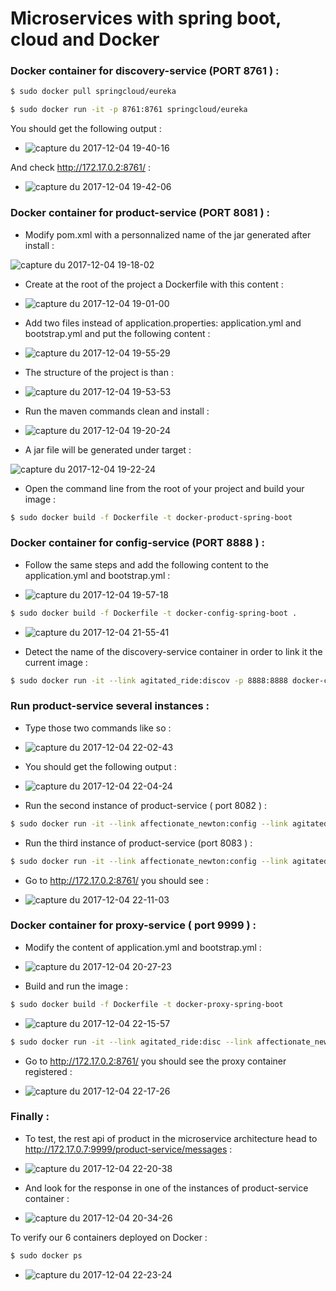 # Microservices with spring boot, cloud and Docker

### Docker container for discovery-service (PORT 8761 ) : 

```sh
$ sudo docker pull springcloud/eureka

```

```sh
$ sudo docker run -it -p 8761:8761 springcloud/eureka
```
You should get the following output : 

* ![capture du 2017-12-04 19-40-16](https://user-images.githubusercontent.com/11822424/33575267-5802ee3a-d93c-11e7-8f97-d6f35ad743f9.png)

And check http://172.17.0.2:8761/ :

* ![capture du 2017-12-04 19-42-06](https://user-images.githubusercontent.com/11822424/33574934-45c4cfe6-d93b-11e7-9e2a-93534fa30b59.png)

### Docker container for product-service (PORT 8081 ) :

* Modify pom.xml with a personnalized name of the jar generated after install : 

![capture du 2017-12-04 19-18-02](https://user-images.githubusercontent.com/11822424/33575114-dfc6b28a-d93b-11e7-93dd-75c77faf8e86.png)

* Create at the root of the project a Dockerfile with this content :

* ![capture du 2017-12-04 19-01-00](https://user-images.githubusercontent.com/11822424/33575173-0a747d3c-d93c-11e7-906a-270556fe8593.png)

* Add two files instead of application.properties: application.yml and bootstrap.yml and put the following content :

* ![capture du 2017-12-04 19-55-29](https://user-images.githubusercontent.com/11822424/33575512-2d63a10a-d93d-11e7-8687-f761a1105b7e.png)

* The structure of the project is than : 

* ![capture du 2017-12-04 19-53-53](https://user-images.githubusercontent.com/11822424/33575856-4695431c-d93e-11e7-9719-29c5f7b78ed7.png)

* Run the maven commands clean and install :

* ![capture du 2017-12-04 19-20-24](https://user-images.githubusercontent.com/11822424/33575168-03d5c8e6-d93c-11e7-8f08-056b995045ee.png)

* A jar file will be generated under target :

![capture du 2017-12-04 19-22-24](https://user-images.githubusercontent.com/11822424/33575228-3d5ecd10-d93c-11e7-8256-e8db84470965.png)

* Open the command line from the root of your project and build your image :

```sh
$ sudo docker build -f Dockerfile -t docker-product-spring-boot
```

### Docker container for config-service (PORT 8888 ) : 

* Follow the same steps and add the following content to the application.yml and bootstrap.yml : 

* ![capture du 2017-12-04 19-57-18](https://user-images.githubusercontent.com/11822424/33575640-99b3dc8a-d93d-11e7-995f-d149d4404413.png)

```sh
$ sudo docker build -f Dockerfile -t docker-config-spring-boot .
```

* ![capture du 2017-12-04 21-55-41](https://user-images.githubusercontent.com/11822424/33575729-e6b06d6e-d93d-11e7-97ff-0790edf16880.png)

* Detect the name of the discovery-service container in order to link it the current image :

```sh
$ sudo docker run -it --link agitated_ride:discov -p 8888:8888 docker-config-spring-boot
```

### Run product-service several instances : 

* Type those two commands like so : 

* ![capture du 2017-12-04 22-02-43](https://user-images.githubusercontent.com/11822424/33576061-ee766098-d93e-11e7-8da0-c3f60af973d1.png)

* You should get the following output :

* ![capture du 2017-12-04 22-04-24](https://user-images.githubusercontent.com/11822424/33576134-271c275c-d93f-11e7-955b-4fca8a9140e5.png)

* Run the second instance of product-service ( port 8082 ) : 

```sh
$ sudo docker run -it --link affectionate_newton:config --link agitated_ride:disc -p 8082:8082 docker-product-spring-boot

```

* Run the third instance of product-service (port 8083 ) : 

```sh
$ sudo docker run -it --link affectionate_newton:config --link agitated_ride:disc -p 8083:8083 docker-product-spring-boot

```

* Go to http://172.17.0.2:8761/ you should see : 

* ![capture du 2017-12-04 22-11-03](https://user-images.githubusercontent.com/11822424/33576416-0adec2ce-d940-11e7-8d54-6acbcbc4bc48.png)

### Docker container for proxy-service ( port 9999 ) : 

* Modify the content of application.yml and bootstrap.yml : 

* ![capture du 2017-12-04 20-27-23](https://user-images.githubusercontent.com/11822424/33576490-4487937a-d940-11e7-800a-16b47203bfad.png)

* Build and run the image : 

```sh
$ sudo docker build -f Dockerfile -t docker-proxy-spring-boot
```

* ![capture du 2017-12-04 22-15-57](https://user-images.githubusercontent.com/11822424/33576622-bad329c2-d940-11e7-8bcb-80b18b9471e1.png)


```sh
$ sudo docker run -it --link agitated_ride:disc --link affectionate_newton:conf -p 9999:9999 docker-proxy-spring-boot
```
* Go to http://172.17.0.2:8761/ you should see the proxy container registered : 

* ![capture du 2017-12-04 22-17-26](https://user-images.githubusercontent.com/11822424/33576686-f6787810-d940-11e7-8df4-fd306e8d95d5.png)

### Finally : 

* To test, the rest api of product in the microservice architecture head to http://172.17.0.7:9999/product-service/messages :

* ![capture du 2017-12-04 22-20-38](https://user-images.githubusercontent.com/11822424/33576829-60c385b6-d941-11e7-92ec-4cc805754725.png)

* And look for the response in one of the instances of product-service container :

* ![capture du 2017-12-04 20-34-26](https://user-images.githubusercontent.com/11822424/33576894-9b99835c-d941-11e7-823d-b3fd2ccf83c0.png)

To verify our 6 containers deployed on Docker : 

```sh
$ sudo docker ps
```

* ![capture du 2017-12-04 22-23-24](https://user-images.githubusercontent.com/11822424/33576953-c337b21c-d941-11e7-8c8e-79b38ee26bd5.png)










